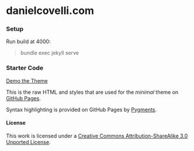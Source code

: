 # danielcovelli.com

### Setup

Run build at 4000:

> bundle exec jekyll serve

### Starter Code

[Demo the Theme](http://orderedlist.github.com/minimal/)

This is the raw HTML and styles that are used for the _minimal_ theme on [GitHub Pages](http://pages.github.com/).

Syntax highlighting is provided on GitHub Pages by [Pygments](http://pygments.org).

#### License

This work is licensed under a [Creative Commons Attribution-ShareAlike 3.0 Unported License](http://creativecommons.org/licenses/by-sa/3.0/).
